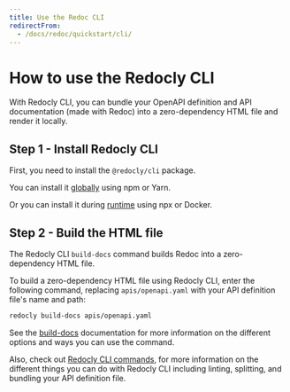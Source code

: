 ```yaml
---
title: Use the Redoc CLI
redirectFrom:
  - /docs/redoc/quickstart/cli/
---
```


# How to use the Redocly CLI

With Redocly CLI, you can bundle your OpenAPI definition and API documentation
(made with Redoc) into a zero-dependency HTML file and render it locally.

## Step 1 - Install Redocly CLI

First, you need to install the `@redocly/cli` package. 

You can install it [globally](/docs/cli/installation.md#global-installation) using npm or Yarn. 

Or you can install it during [runtime](/docs/cli/installation.md#runtime-installation) using npx or Docker.

## Step 2 - Build the HTML file

The Redocly CLI `build-docs` command builds Redoc into a zero-dependency HTML file.

To build a zero-dependency HTML file using Redocly CLI, enter the following command,
replacing `apis/openapi.yaml` with your API definition file's name and path:

```bash
redocly build-docs apis/openapi.yaml
```

See the [build-docs](../../cli/commands/build-docs.md) documentation for more information
on the different options and ways you can use the command.

Also, check out [Redocly CLI commands](../../cli/commands/index.md), for more
information on the different things you can do with Redocly CLI including
linting, splitting, and bundling your API definition file.
